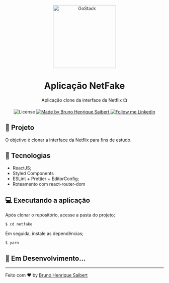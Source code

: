 <p align="center">
    <img alt="GoStack" src="https://rocketseat-cdn.s3-sa-east-1.amazonaws.com/bootcamp-header.png" width="200px" />
</p>

<h1 align="center">
  Aplicação NetFake
</h1>

<p align="center">Aplicação clone da interface da Netflix 📺</p>

<p align="center">
  <img alt="License" src="https://img.shields.io/badge/license-MIT-191A1E">

  <a href="https://github.com/BrunoSaibert">
    <img alt="Made by Bruno Henrique Saibert" src="https://img.shields.io/badge/Made%20by-Bruno%20Henrique520Saibert-191A1E">
  </a>

  <a href="https://linkedin.com/in/brunohenriquesaibert">
    <img alt="Follow me Linkedin" src="https://img.shields.io/badge/Follow%20up-brunohenriquesaibert-191A1E?style=social&logo=linkedin">
  </a>
</p>

## 🚀 Projeto

O objetivo é clonar a interface da Netflix para fins de estudo.

## 🔧 Tecnologias

- ReactJS;
- Styled Components
- ESLint + Prettier + EditorConfig;
- Roteamento com react-router-dom

## 💻 Executando a aplicação

Após clonar o repositório, acesse a pasta do projeto;

```
$ cd netfake
```

Em seguida, instale as dependências;

```
$ yarn
```

## 🚧 **Em Desenvolvimento...**

---

Feito com ♥ by [Bruno Henrique Saibert](https://www.linkedin.com/in/brunohenriquesaibert)
